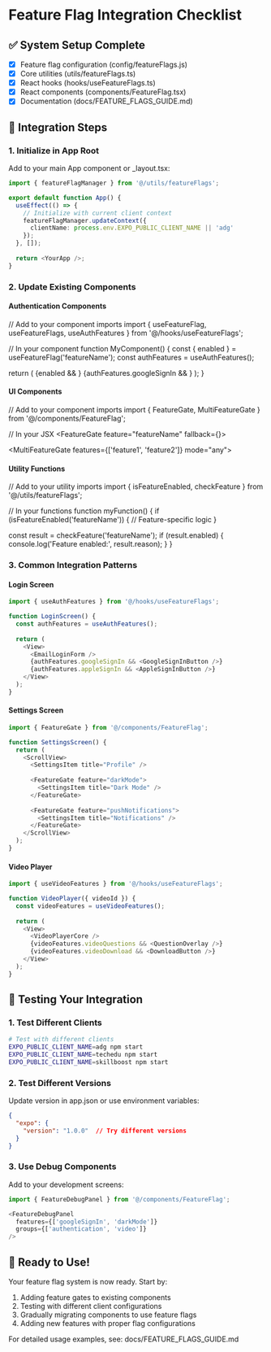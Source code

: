 # Feature Flag Integration Checklist

## ✅ System Setup Complete
- [x] Feature flag configuration (config/featureFlags.js)
- [x] Core utilities (utils/featureFlags.ts)
- [x] React hooks (hooks/useFeatureFlags.ts)
- [x] React components (components/FeatureFlag.tsx)
- [x] Documentation (docs/FEATURE_FLAGS_GUIDE.md)

## 🔧 Integration Steps

### 1. Initialize in App Root
Add to your main App component or _layout.tsx:

```typescript
import { featureFlagManager } from '@/utils/featureFlags';

export default function App() {
  useEffect(() => {
    // Initialize with current client context
    featureFlagManager.updateContext({
      clientName: process.env.EXPO_PUBLIC_CLIENT_NAME || 'adg'
    });
  }, []);
  
  return <YourApp />;
}
```

### 2. Update Existing Components

#### Authentication Components

// Add to your component imports
import { useFeatureFlag, useFeatureFlags, useAuthFeatures } from '@/hooks/useFeatureFlags';

// In your component
function MyComponent() {
  const { enabled } = useFeatureFlag('featureName');
  const authFeatures = useAuthFeatures();
  
  return (
    <View>
      {enabled && <FeatureComponent />}
      {authFeatures.googleSignIn && <GoogleSignInButton />}
    </View>
  );
}


#### UI Components

// Add to your component imports
import { FeatureGate, MultiFeatureGate } from '@/components/FeatureFlag';

// In your JSX
<FeatureGate feature="featureName" fallback={<AlternativeComponent />}>
  <FeatureComponent />
</FeatureGate>

<MultiFeatureGate features={['feature1', 'feature2']} mode="any">
  <ConditionalComponent />
</MultiFeatureGate>


#### Utility Functions

// Add to your utility imports
import { isFeatureEnabled, checkFeature } from '@/utils/featureFlags';

// In your functions
function myFunction() {
  if (isFeatureEnabled('featureName')) {
    // Feature-specific logic
  }
  
  const result = checkFeature('featureName');
  if (result.enabled) {
    console.log('Feature enabled:', result.reason);
  }
}


### 3. Common Integration Patterns

#### Login Screen
```typescript
import { useAuthFeatures } from '@/hooks/useFeatureFlags';

function LoginScreen() {
  const authFeatures = useAuthFeatures();
  
  return (
    <View>
      <EmailLoginForm />
      {authFeatures.googleSignIn && <GoogleSignInButton />}
      {authFeatures.appleSignIn && <AppleSignInButton />}
    </View>
  );
}
```

#### Settings Screen
```typescript
import { FeatureGate } from '@/components/FeatureFlag';

function SettingsScreen() {
  return (
    <ScrollView>
      <SettingsItem title="Profile" />
      
      <FeatureGate feature="darkMode">
        <SettingsItem title="Dark Mode" />
      </FeatureGate>
      
      <FeatureGate feature="pushNotifications">
        <SettingsItem title="Notifications" />
      </FeatureGate>
    </ScrollView>
  );
}
```

#### Video Player
```typescript
import { useVideoFeatures } from '@/hooks/useFeatureFlags';

function VideoPlayer({ videoId }) {
  const videoFeatures = useVideoFeatures();
  
  return (
    <View>
      <VideoPlayerCore />
      {videoFeatures.videoQuestions && <QuestionOverlay />}
      {videoFeatures.videoDownload && <DownloadButton />}
    </View>
  );
}
```

## 🧪 Testing Your Integration

### 1. Test Different Clients
```bash
# Test with different clients
EXPO_PUBLIC_CLIENT_NAME=adg npm start
EXPO_PUBLIC_CLIENT_NAME=techedu npm start
EXPO_PUBLIC_CLIENT_NAME=skillboost npm start
```

### 2. Test Different Versions
Update version in app.json or use environment variables:
```json
{
  "expo": {
    "version": "1.0.0"  // Try different versions
  }
}
```

### 3. Use Debug Components
Add to your development screens:
```typescript
import { FeatureDebugPanel } from '@/components/FeatureFlag';

<FeatureDebugPanel 
  features={['googleSignIn', 'darkMode']}
  groups={['authentication', 'video']}
/>
```

## 🚀 Ready to Use!

Your feature flag system is now ready. Start by:
1. Adding feature gates to existing components
2. Testing with different client configurations
3. Gradually migrating components to use feature flags
4. Adding new features with proper flag configurations

For detailed usage examples, see: docs/FEATURE_FLAGS_GUIDE.md